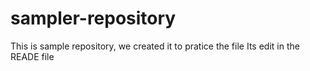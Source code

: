 # sampler-repository
This is sample repository,
we created it to pratice the file
Its edit in the READE file
